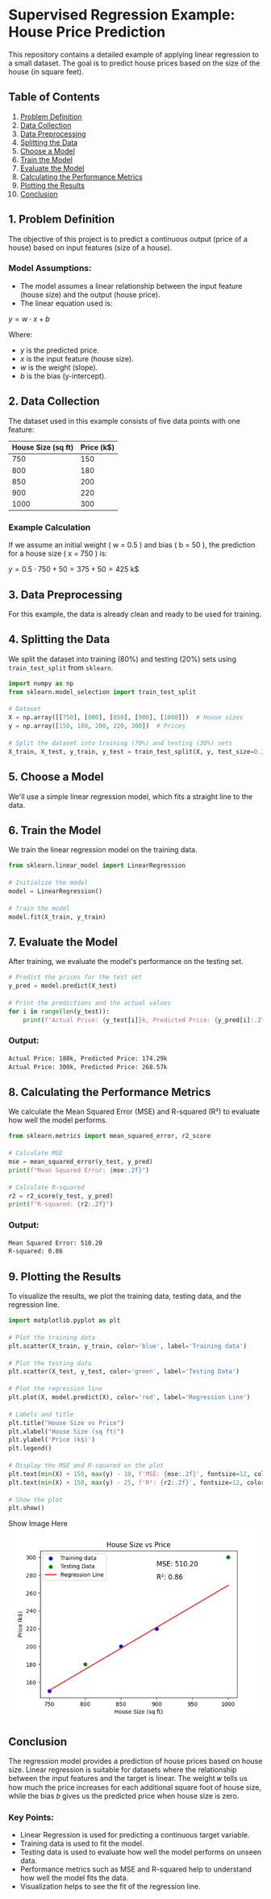 # Supervised Regression Example: House Price Prediction

This repository contains a detailed example of applying linear regression to a small dataset. The goal is to predict house prices based on the size of the house (in square feet).

## Table of Contents

1. [Problem Definition](#1-problem-definition)
2. [Data Collection](#2-data-collection)
3. [Data Preprocessing](#3-data-preprocessing)
4. [Splitting the Data](#4-splitting-the-data)
5. [Choose a Model](#5-choose-a-model)
6. [Train the Model](#6-train-the-model)
7. [Evaluate the Model](#7-evaluate-the-model)
8. [Calculating the Performance Metrics](#8-calculating-the-performance-metrics)
9. [Plotting the Results](#9-plotting-the-results)
10. [Conclusion](conclusion)

## 1. Problem Definition

The objective of this project is to predict a continuous output (price of a house) based on input features (size of a house).

### Model Assumptions:

- The model assumes a linear relationship between the input feature (house size) and the output (house price).
- The linear equation used is:

$y = w \cdot x + b$

Where:
- $y$ is the predicted price.
- $x$ is the input feature (house size).
- $w$ is the weight (slope).
- $b$ is the bias (y-intercept).

## 2. Data Collection

The dataset used in this example consists of five data points with one feature:

| House Size (sq ft) | Price (k$) |
|--------------------|------------|
| 750                | 150        |
| 800                | 180        |
| 850                | 200        |
| 900                | 220        |
| 1000               | 300        |

### Example Calculation

If we assume an initial weight \( w = 0.5 \) and bias \( b = 50 \), the prediction for a house size \( x = 750 \) is:

$y = 0.5 \cdot 750 + 50 = 375 + 50 = 425 \text{ k}$$

## 3. Data Preprocessing

For this example, the data is already clean and ready to be used for training.

## 4. Splitting the Data

We split the dataset into training (80%) and testing (20%) sets using `train_test_split` from `sklearn`.

```python
import numpy as np
from sklearn.model_selection import train_test_split

# Dataset
X = np.array([[750], [800], [850], [900], [1000]])  # House sizes
y = np.array([150, 180, 200, 220, 300])  # Prices

# Split the dataset into training (70%) and testing (30%) sets
X_train, X_test, y_train, y_test = train_test_split(X, y, test_size=0.3, random_state=42)
```

## 5. Choose a Model

We'll use a simple linear regression model, which fits a straight line to the data.

## 6. Train the Model

We train the linear regression model on the training data.

```python
from sklearn.linear_model import LinearRegression

# Initialize the model
model = LinearRegression()

# Train the model
model.fit(X_train, y_train)
```

## 7. Evaluate the Model

After training, we evaluate the model's performance on the testing set.

```python
# Predict the prices for the test set
y_pred = model.predict(X_test)

# Print the predictions and the actual values
for i in range(len(y_test)):
    print(f"Actual Price: {y_test[i]}k, Predicted Price: {y_pred[i]:.2f}k")
```

### Output:
```bash
Actual Price: 180k, Predicted Price: 174.29k
Actual Price: 300k, Predicted Price: 268.57k
```

## 8. Calculating the Performance Metrics

We calculate the Mean Squared Error (MSE) and R-squared (R²) to evaluate how well the model performs.

```python
from sklearn.metrics import mean_squared_error, r2_score

# Calculate MSE
mse = mean_squared_error(y_test, y_pred)
print(f"Mean Squared Error: {mse:.2f}")

# Calculate R-squared
r2 = r2_score(y_test, y_pred)
print(f"R-squared: {r2:.2f}")
```

### Output:
```bash
Mean Squared Error: 510.20
R-squared: 0.86
```

## 9. Plotting the Results

To visualize the results, we plot the training data, testing data, and the regression line.

```python
import matplotlib.pyplot as plt

# Plot the training data
plt.scatter(X_train, y_train, color='blue', label='Training data')

# Plot the testing data
plt.scatter(X_test, y_test, color='green', label='Testing Data')

# Plot the regression line
plt.plot(X, model.predict(X), color='red', label='Regression Line')

# Labels and title
plt.title("House Size vs Price")
plt.xlabel("House Size (sq ft)")
plt.ylabel('Price (k$)')
plt.legend()

# Display the MSE and R-squared on the plot
plt.text(min(X) + 150, max(y) - 10, f'MSE: {mse:.2f}', fontsize=12, color='black')
plt.text(min(X) + 150, max(y) - 25, f'R²: {r2:.2f}', fontsize=12, color='black')

# Show the plot
plt.show()
```
Show Image Here ![Petal Length vs Petal Width](plot.png)


## Conclusion

The regression model provides a prediction of house prices based on house size. Linear regression is suitable for datasets where the relationship between the input features and the target is linear. The weight 𝑤 tells us how much the price increases for each additional square foot of house size, while the bias 𝑏 gives us the predicted price when house size is zero.

### Key Points:

- Linear Regression is used for predicting a continuous target variable.
- Training data is used to fit the model.
- Testing data is used to evaluate how well the model performs on unseen data.
- Performance metrics such as MSE and R-squared help to understand how well the model fits the data.
- Visualization helps to see the fit of the regression line.
